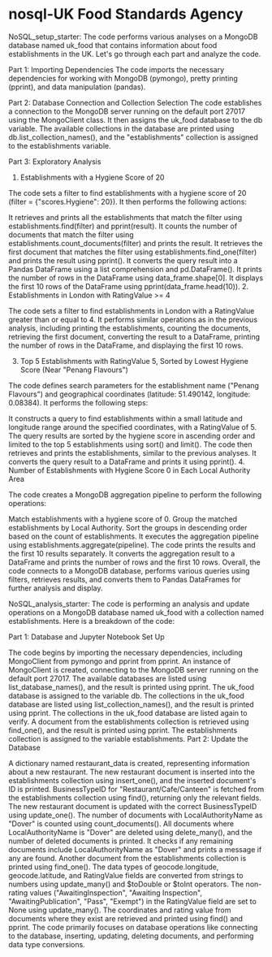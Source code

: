 # nosql-UK Food Standards Agency

NoSQL_setup_starter:
The code performs various analyses on a MongoDB database named uk_food that contains information about food establishments in the UK. Let's go through each part and analyze the code.

Part 1: Importing Dependencies
The code imports the necessary dependencies for working with MongoDB (pymongo), pretty printing (pprint), and data manipulation (pandas).

Part 2: Database Connection and Collection Selection
The code establishes a connection to the MongoDB server running on the default port 27017 using the MongoClient class. It then assigns the uk_food database to the db variable. The available collections in the database are printed using db.list_collection_names(), and the "establishments" collection is assigned to the establishments variable.

Part 3: Exploratory Analysis
1. Establishments with a Hygiene Score of 20

The code sets a filter to find establishments with a hygiene score of 20 (filter = {"scores.Hygiene": 20}). It then performs the following actions:

It retrieves and prints all the establishments that match the filter using establishments.find(filter) and pprint(result).
It counts the number of documents that match the filter using establishments.count_documents(filter) and prints the result.
It retrieves the first document that matches the filter using establishments.find_one(filter) and prints the result using pprint().
It converts the query result into a Pandas DataFrame using a list comprehension and pd.DataFrame().
It prints the number of rows in the DataFrame using data_frame.shape[0].
It displays the first 10 rows of the DataFrame using pprint(data_frame.head(10)).
2. Establishments in London with RatingValue >= 4

The code sets a filter to find establishments in London with a RatingValue greater than or equal to 4. It performs similar operations as in the previous analysis, including printing the establishments, counting the documents, retrieving the first document, converting the result to a DataFrame, printing the number of rows in the DataFrame, and displaying the first 10 rows.

3. Top 5 Establishments with RatingValue 5, Sorted by Lowest Hygiene Score (Near "Penang Flavours")

The code defines search parameters for the establishment name ("Penang Flavours") and geographical coordinates (latitude: 51.490142, longitude: 0.08384). It performs the following steps:

It constructs a query to find establishments within a small latitude and longitude range around the specified coordinates, with a RatingValue of 5.
The query results are sorted by the hygiene score in ascending order and limited to the top 5 establishments using sort() and limit().
The code then retrieves and prints the establishments, similar to the previous analyses.
It converts the query result to a DataFrame and prints it using pprint().
4. Number of Establishments with Hygiene Score 0 in Each Local Authority Area

The code creates a MongoDB aggregation pipeline to perform the following operations:

Match establishments with a hygiene score of 0.
Group the matched establishments by Local Authority.
Sort the groups in descending order based on the count of establishments.
It executes the aggregation pipeline using establishments.aggregate(pipeline).
The code prints the results and the first 10 results separately.
It converts the aggregation result to a DataFrame and prints the number of rows and the first 10 rows.
Overall, the code connects to a MongoDB database, performs various queries using filters, retrieves results, and converts them to Pandas DataFrames for further analysis and display.





NoSQL_analysis_starter:
The code is performing an analysis and update operations on a MongoDB database named uk_food with a collection named establishments. Here is a breakdown of the code:

Part 1: Database and Jupyter Notebook Set Up

The code begins by importing the necessary dependencies, including MongoClient from pymongo and pprint from pprint.
An instance of MongoClient is created, connecting to the MongoDB server running on the default port 27017.
The available databases are listed using list_database_names(), and the result is printed using pprint.
The uk_food database is assigned to the variable db.
The collections in the uk_food database are listed using list_collection_names(), and the result is printed using pprint.
The collections in the uk_food database are listed again to verify.
A document from the establishments collection is retrieved using find_one(), and the result is printed using pprint.
The establishments collection is assigned to the variable establishments.
Part 2: Update the Database

A dictionary named restaurant_data is created, representing information about a new restaurant.
The new restaurant document is inserted into the establishments collection using insert_one(), and the inserted document's ID is printed.
BusinessTypeID for "Restaurant/Cafe/Canteen" is fetched from the establishments collection using find(), returning only the relevant fields.
The new restaurant document is updated with the correct BusinessTypeID using update_one().
The number of documents with LocalAuthorityName as "Dover" is counted using count_documents().
All documents where LocalAuthorityName is "Dover" are deleted using delete_many(), and the number of deleted documents is printed.
It checks if any remaining documents include LocalAuthorityName as "Dover" and prints a message if any are found.
Another document from the establishments collection is printed using find_one().
The data types of geocode.longitude, geocode.latitude, and RatingValue fields are converted from strings to numbers using update_many() and $toDouble or $toInt operators.
The non-rating values ("AwaitingInspection", "Awaiting Inspection", "AwaitingPublication", "Pass", "Exempt") in the RatingValue field are set to None using update_many().
The coordinates and rating value from documents where they exist are retrieved and printed using find() and pprint.
The code primarily focuses on database operations like connecting to the database, inserting, updating, deleting documents, and performing data type conversions.

